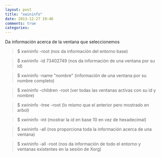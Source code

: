 ```yaml
---
layout: post
title: "xwininfo"
date: 2013-12-27 19:46
comments: true
categories: 
---
```

Da información acerca de la ventana que seleccionemos

>$ xwininfo -root (nos da información del entorno base)

>$ xwininfo -id 73402749 (nos da información de una ventana por su id)

>$ xwininfo -name "nombre" (información de una ventana por su nombre 				completo)

>$ xwininfo -children -root (ver todas las ventanas activas con su id y nombre)

>$ xwininfo -tree -root (lo mismo que el anterior pero mostrado en arbol)

>$ xwininfo -int (mostrar la id en base 10 en vez de hexadecimal)

>$ xwininfo -all (nos proporciona toda la información acerca de una ventana)

>$ xwininfo -all -root (nos da información de todo el entorno y ventanas existentes en la sesión de Xorg)

